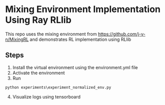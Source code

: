 # Mixing Environment Implementation Using Ray RLlib

This repo uses the mixing environment from https://github.com/j-v-n/MixingRL and demonstrates RL implementation using RLlib

## Steps
1. Install the virtual environment using the environment.yml file
2. Activate the environment
3. Run 
```console
python experiments\experiment_normalized_env.py
```
4. Visualize logs using tensorboard